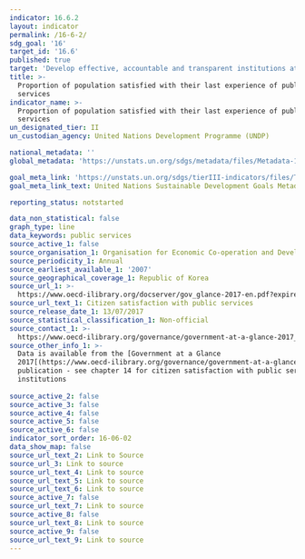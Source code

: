 ```yaml
---
indicator: 16.6.2
layout: indicator
permalink: /16-6-2/
sdg_goal: '16'
target_id: '16.6'
published: true
target: 'Develop effective, accountable and transparent institutions at all levels'
title: >-
  Proportion of population satisfied with their last experience of public
  services
indicator_name: >-
  Proportion of population satisfied with their last experience of public
  services
un_designated_tier: II
un_custodian_agency: United Nations Development Programme (UNDP)

national_metadata: ''
global_metadata: 'https://unstats.un.org/sdgs/metadata/files/Metadata-16-06-02.pdf'

goal_meta_link: 'https://unstats.un.org/sdgs/tierIII-indicators/files/Tier3-16-06-02.pdf'
goal_meta_link_text: United Nations Sustainable Development Goals Metadata (PDF 4.0 MB)

reporting_status: notstarted

data_non_statistical: false
graph_type: line
data_keywords: public services
source_active_1: false
source_organisation_1: Organisation for Economic Co-operation and Development
source_periodicity_1: Annual
source_earliest_available_1: '2007'
source_geographical_coverage_1: Republic of Korea
source_url_1: >-
  https://www.oecd-ilibrary.org/docserver/gov_glance-2017-en.pdf?expires=1552564537&id=id&accname=guest&checksum=8ED5C6C8BAB0689E351DB1E2AF482B75
source_url_text_1: Citizen satisfaction with public services
source_release_date_1: 13/07/2017
source_statistical_classification_1: Non-official
source_contact_1: >-
  https://www.oecd-ilibrary.org/governance/government-at-a-glance-2017_gov_glance-2017-en;jsessionid=4DIlNU0xM85fs_eRXrGKZlc1.ip-10-240-5-85
source_other_info_1: >-
  Data is available from the [Government at a Glance
  2017[(https://www.oecd-ilibrary.org/governance/government-at-a-glance-2017_gov_glance-2017-en)
  publication - see chapter 14 for citizen satisfaction with public services and
  institutions
  
source_active_2: false
source_active_3: false
source_active_4: false
source_active_5: false
source_active_6: false
indicator_sort_order: 16-06-02
data_show_map: false
source_url_text_2: Link to Source
source_url_3: Link to source
source_url_text_4: Link to source
source_url_text_5: Link to source
source_url_text_6: Link to source
source_active_7: false
source_url_text_7: Link to source
source_active_8: false
source_url_text_8: Link to source
source_active_9: false
source_url_text_9: Link to source
---
```

